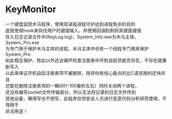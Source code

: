 # KeyMonitor
一个键盘监控木马程序，使用双进程进程守护达到进程免杀的目的<br>
底层使用hook来钩住用户的键盘输入，并使用回调机制将其键盘键值<br>
存入日志记录文件中(KeyLog.log)，System_Info.exe为木马主体，System_Pro.exe<br>
为专门用于保护木马主体的进程，木马主体中也有一个线程专门用来保护System_Pro<br>
如此相互保护，除此以外还会循环检查注册表中开机自启项是否存在，不存在就重新写入<br>
以此来保证开机自启注册表项不被删除，除非你有信心能点的比C语言跑的还快并且<br>
还能在删除注册表项的一瞬间(1-100毫秒左右）同时关闭两个进程，<br>
还没有编写socket文件传输部分，所以无法将记录的日志文件传到<br>
其他设备，懒得写也不想写，此程序仅供安全人员进行恶意代码分析研究使用，不得用于<br>
非法用途！